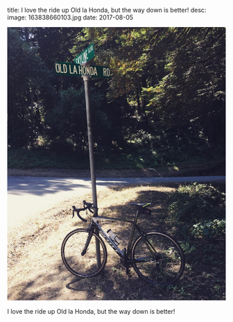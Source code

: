 title: I love the ride up Old la Honda, but the way down is better! 
desc: 
image: 163838660103.jpg
date: 2017-08-05


<img src="/static/media/163838660103.jpg" />
<div class="caption"><p>I love the ride up Old la Honda, but the way down is better!</p> </div>

